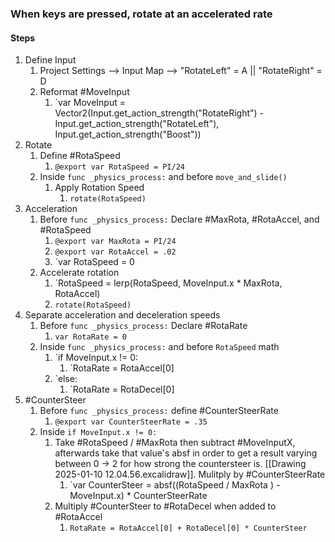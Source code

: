 ### When keys are pressed, rotate at an accelerated rate

#### Steps
1) Define Input
	1) Project Settings --> Input Map --> "RotateLeft" = A || "RotateRight" = D
	2) Reformat #MoveInput
		1) `var MoveInput = Vector2(Input.get_action_strength("RotateRight") - Input.get_action_strength("RotateLeft"), Input.get_action_strength("Boost"))
2) Rotate
	1) Define #RotaSpeed
		1) `@export var RotaSpeed = PI/24`
	2) Inside `func _physics_process:` and before `move_and_slide()`
		1) Apply Rotation Speed
			1) `rotate(RotaSpeed)`
3) Acceleration
	1) Before `func _physics_process:` Declare  #MaxRota, #RotaAccel, and #RotaSpeed
		1) `@export var MaxRota = PI/24`
		2) `@export var RotaAccel = .02`
		3) `var RotaSpeed = 0
	2) Accelerate rotation
		1) `RotaSpeed = lerp(RotaSpeed, MoveInput.x * MaxRota, RotaAccel) 
		2) `rotate(RotaSpeed)`
4) Separate acceleration and deceleration speeds
	1) Before `func _physics_process:` Declare #RotaRate
		1) `var RotaRate = 0`
	2) Inside `func _physics_process:` and before `RotaSpeed` math
		1) `if MoveInput.x != 0:
			1) `RotaRate = RotaAccel[0]
		2) `else:
			1) `RotaRate = RotaDecel[0]
5) #CounterSteer
	1) Before `func _physics_process:` define #CounterSteerRate
		1) `@export var CounterSteerRate = .35`
	2) Inside `if MoveInput.x != 0:`
		1) Take #RotaSpeed / #MaxRota then subtract #MoveInputX, afterwards take that value's absf in order to get a result varying between 0 -> 2 for how strong the countersteer is. [[Drawing 2025-01-10 12.04.56.excalidraw]]. Mulitply by #CounterSteerRate
			1) `var CounterSteer = absf((RotaSpeed / MaxRota ) - MoveInput.x) * CounterSteerRate
		2) Multiply #CounterSteer to #RotaDecel when added to #RotaAccel
			1) `RotaRate = RotaAccel[0] + RotaDecel[0] * CounterSteer`